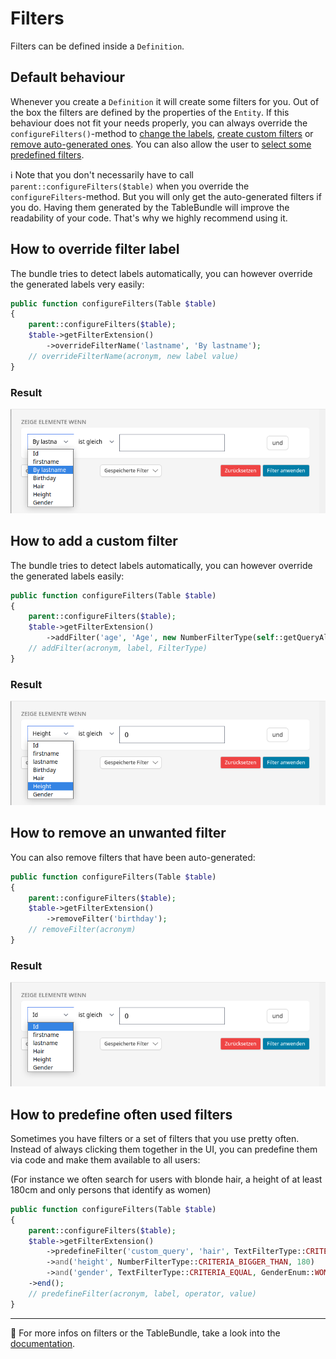 # Filters

Filters can be defined inside a `Definition`.

## Default behaviour

Whenever you create a `Definition` it will create some filters for you.
Out of the box the filters are defined by the properties of the `Entity`.
If this behaviour does not fit your needs properly, you can always override the `configureFilters()`-method to [change the labels](#how-to-override-filter-label), [create custom filters](#how-to-add-a-custom-filter) or [remove auto-generated ones](#how-to-remove-an-unwanted-filter). You can also allow the user to [select some predefined filters](#how-to-predefine-often-used-filters).

ℹ️ Note that you don't necessarily have to call `parent::configureFilters($table)` when you override the `configureFilters`-method. But you will only get the auto-generated filters if you do. Having them generated by the TableBundle will improve the readability of your code. That's why we highly recommend using it.

## How to override filter label

The bundle tries to detect labels automatically, you can however override the generated labels very easily:

```php
public function configureFilters(Table $table)
{
    parent::configureFilters($table);
    $table->getFilterExtension()
        ->overrideFilterName('lastname', 'By lastname');
    // overrideFilterName(acronym, new label value)
}
```

### Result
![This image shows the resulting user interface of the code above](../media/filters/filter-override-label.png)

## How to add a custom filter

The bundle tries to detect labels automatically, you can however override the generated labels easily:

```php
public function configureFilters(Table $table)
{
    parent::configureFilters($table);
    $table->getFilterExtension()
        ->addFilter('age', 'Age', new NumberFilterType(self::getQueryAlias() . '.age'));
    // addFilter(acronym, label, FilterType)
}
```

### Result
![This image shows the resulting user interface of the code above](../media/filters/filter-add.png)

## How to remove an unwanted filter
You can also remove filters that have been auto-generated:

```php
public function configureFilters(Table $table)
{
    parent::configureFilters($table);
    $table->getFilterExtension()
        ->removeFilter('birthday');
    // removeFilter(acronym)
}
```

### Result
![This image shows the resulting user interface of the code above](../media/filters/filter-remove.png)

## How to predefine often used filters
Sometimes you have filters or a set of filters that you use pretty often. Instead of always clicking them together in the UI, you can predefine them via code and make them available to all users:

(For instance we often search for users with blonde hair, a height of at least 180cm and only persons that identify as women)

```php
public function configureFilters(Table $table)
{
    parent::configureFilters($table);
    $table->getFilterExtension()
        ->predefineFilter('custom_query', 'hair', TextFilterType::CRITERIA_EQUAL, HairColorEnum::BLONDE)
        ->and('height', NumberFilterType::CRITERIA_BIGGER_THAN, 180)
        ->and('gender', TextFilterType::CRITERIA_EQUAL, GenderEnum::WOMAN)
    ->end();
    // predefineFilter(acronym, label, operator, value)
}
```

---

🔗 For more infos on filters or the TableBundle, take a look into the [documentation](https://whatwedo.github.io/TableBundle).
